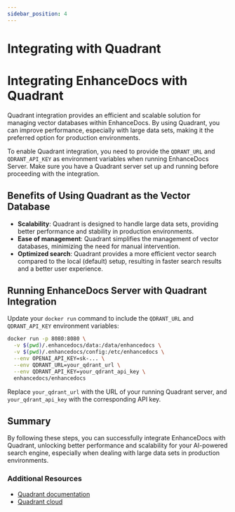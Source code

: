 ```yaml
---
sidebar_position: 4
---
```


# Integrating with Quadrant

# Integrating EnhanceDocs with Quadrant

Quadrant integration provides an efficient and scalable solution for managing vector databases within EnhanceDocs. By using Quadrant, you can improve performance, especially with large data sets, making it the preferred option for production environments.

To enable Quadrant integration, you need to provide the `QDRANT_URL` and `QDRANT_API_KEY` as environment variables when running EnhanceDocs Server. Make sure you have a Quadrant server set up and running before proceeding with the integration.

## Benefits of Using Quadrant as the Vector Database

- **Scalability**: Quadrant is designed to handle large data sets, providing better performance and stability in production environments.
- **Ease of management**: Quadrant simplifies the management of vector databases, minimizing the need for manual intervention.
- **Optimized search**: Quadrant provides a more efficient vector search compared to the local (default) setup, resulting in faster search results and a better user experience.

## Running EnhanceDocs Server with Quadrant Integration

Update your `docker run` command to include the `QDRANT_URL` and `QDRANT_API_KEY` environment variables:

```bash
docker run -p 8080:8080 \
  -v $(pwd)/.enhancedocs/data:/data/enhancedocs \
  -v $(pwd)/.enhancedocs/config:/etc/enhancedocs \
  --env OPENAI_API_KEY=sk-... \
  --env QDRANT_URL=your_qdrant_url \
  --env QDRANT_API_KEY=your_qdrant_api_key \
  enhancedocs/enhancedocs
```

Replace `your_qdrant_url` with the URL of your running Quadrant server, and `your_qdrant_api_key` with the corresponding API key.

## Summary

By following these steps, you can successfully integrate EnhanceDocs with Quadrant, unlocking better performance and scalability for your AI-powered search engine, especially when dealing with large data sets in production environments.

### Additional Resources

- [Quadrant documentation](https://qdrant.tech/documentation/)
- [Quadrant cloud](https://cloud.qdrant.io/)
